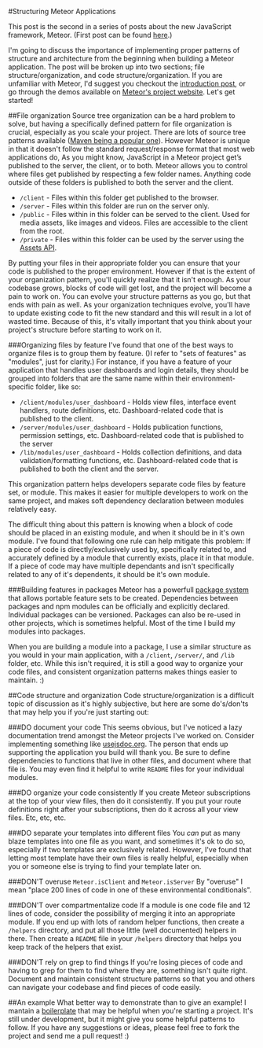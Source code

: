 #Structuring Meteor Applications

This post is the second in a series of posts about the new JavaScript framework, Meteor. (First post can be found [here](http://fourword.fourkitchens.com/article/getting-started-meteor).)

I'm going to discuss the importance of implementing proper patterns of structure and architecture from the beginning when building a Meteor application. The post will be broken up into two sections; file structure/organization, and code structure/organization. If you are unfamiliar with Meteor, I'd suggest you checkout the [introduction post](http://fourword.fourkitchens.com/article/getting-started-meteor), or go through the demos available on [Meteor's project website](http://meteor.com). Let's get started!

##File organization
Source tree organization can be a hard problem to solve, but having a specifically defined pattern for file organization is crucial, especially as you scale your project. There are lots of source tree patterns available ([Maven being a popular one](http://maven.apache.org/guides/introduction/introduction-to-the-standard-directory-layout.html)). However Meteor is unique in that it doesn't follow the standard request/response format that most web applications do, 
As you might know, JavaScript in a Meteor project get’s published to the server, the client, or to both. Meteor allows you to control where files get published by respecting a few folder names. Anything code outside of these folders is published to both the server and the client.

* `/client` - Files within this folder get published to the browser.
* `/server` - Files within this folder are run on the server only.
* `/public` - Files within in this folder can be served to the client. Used for media assets, like images and videos. Files are accessible to the client from the root.
* `/private` - Files within this folder can be used by the server using the [Assets API](https://docs.meteor.com/#assets).

By putting your files in their appropriate folder you can ensure that your code is published to the proper environment. However if that is the extent of your organization pattern, you'll quickly realize that it isn't enough. As your codebase grows, blocks of code will get lost, and the project will become a pain to work on. You can evolve your structure patterns as you go, but that ends with pain as well. As your organization techniques evolve, you'll have to update existing code to fit the new standard and this will result in a lot of wasted time. Because of this, it's vitally important that you think about your project's structure before starting to work on it.

###Organizing files by feature
I've found that one of the best ways to organize files is to group them by feature. ()I refer to "sets of features" as "modules", just for clarity.) For instance, if you have a feature of your application that handles user dashboards and login details, they should be grouped into folders that are the same name within their environment-specific folder, like so:

* `/client/modules/user_dashboard` - Holds view files, interface event handlers, route definitions, etc. Dashboard-related code that is published to the client.
* `/server/modules/user_dashboard` - Holds publication functions, permission settings, etc. Dashboard-related code that is published to the server
* `/lib/modules/user_dashboard` - Holds collection definitions, and data validation/formatting functions, etc. Dashboard-related code that is published to both the client and the server.

This organization pattern helps developers separate code files by feature set, or module. This makes it easier for multiple developers to work on the same project, and makes soft dependency declaration between modules relatively easy.

The difficult thing about this pattern is knowing when a block of code should be placed in an existing module, and when it should be in it's own module. I've found that following one rule can help mitigate this problem: If a piece of code is directly/exclusively used by, specifically related to, and accurately defined by a module that currently exists, place it in that module. If a piece of code may have multiple dependants and isn't specifically related to any of it's dependents, it should be it's own module.

###Building features in packages
Meteor has a powerfull [package system](http://docs.meteor.com/#/full/writingpackages) that allows portable feature sets to be created. Dependencies between packages and npm modules can be officially and explicitly declared. Individual packages can be versioned. Packages can also be re-used in other projects, which is sometimes helpful. Most of the time I build my modules into packages.

When you are building a module into a package, I use a similar structure as you would in your main application, with a `/client`, `/server/`, and `/lib` folder, etc. While this isn't required, it is still a good way to organize your code files, and consistent organization patterns makes things easier to maintain. :)


##Code structure and organization
Code structure/organization is a difficult topic of discussion as it's highly subjective, but here are some do's/don'ts that may help you if you're just starting out:

###DO document your code
This seems obvious, but I've noticed a lazy documentation trend amongst the Meteor projects I've worked on. Consider implementing something like [usejsdoc.org](http://usejsdoc.org/). The person that ends up supporting the application you build will thank you. Be sure to define dependencies to functions that live in other files, and document where that file is. You may even find it helpful to write `README` files for your individual modules.

###DO organize your code consistently
If you create Meteor subscriptions at the top of your view files, then do it consistently. If you put your route definitions right after your subscriptions, then do it across all your view files. Etc, etc, etc.

###DO separate your templates into different files
You *can* put as many blaze templates into one file as you want, and sometimes it's ok to do so, especially if two templates are exclusively related. However, I've found that letting most template have their own files is really helpful, especially when you or someone else is trying to find your template later on.

###DON'T overuse `Meteor.isClient` and `Meteor.isServer`
By "overuse" I mean "place 200 lines of code in one of these environmental conditionals". 

###DON'T over compartmentalize code
If a module is one code file and 12 lines of code, consider the possibility of merging it into an appropriate module. If you end up with lots of random helper functions, then create a `/helpers` directory, and put all those little (well documented) helpers in there. Then create a `README` file in your `/helpers` directory that helps you keep track of the helpers that exist.

###DON'T rely on grep to find things
If you're losing pieces of code and having to grep for them to find where they are, something isn't quite right. Document and maintain consistent structure patterns so that you and others can navigate your codebase and find pieces of code easily.

##An example
What better way to demonstrate than to give an example! I mantain a [boilerplate](https://github.com/patrickocoffeyo/meteor-boilerplate) that may be helpful when you're starting a project. It's still under development, but it might give you some helpful patterns to follow. If you have any suggestions or ideas, please feel free to fork the project and send me a pull request! :)
